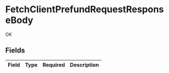 # FetchClientPrefundRequestResponseBody

OK


## Fields

| Field       | Type        | Required    | Description |
| ----------- | ----------- | ----------- | ----------- |